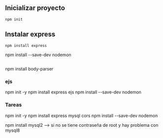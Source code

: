## Inicializar proyecto

```
npm init
```

## Instalar express

```
npm install express
```


npm install --save-dev nodemon
##
npm install body-parser

### ejs
npm init -y
npm install express ejs
npm install --save-dev nodemon


### Tareas

npm init -y
npm install express mysql cors
npm install --save-dev nodemon

npm install mysql2 --> si no se tiene contraseña de root y hay problema con mysql8